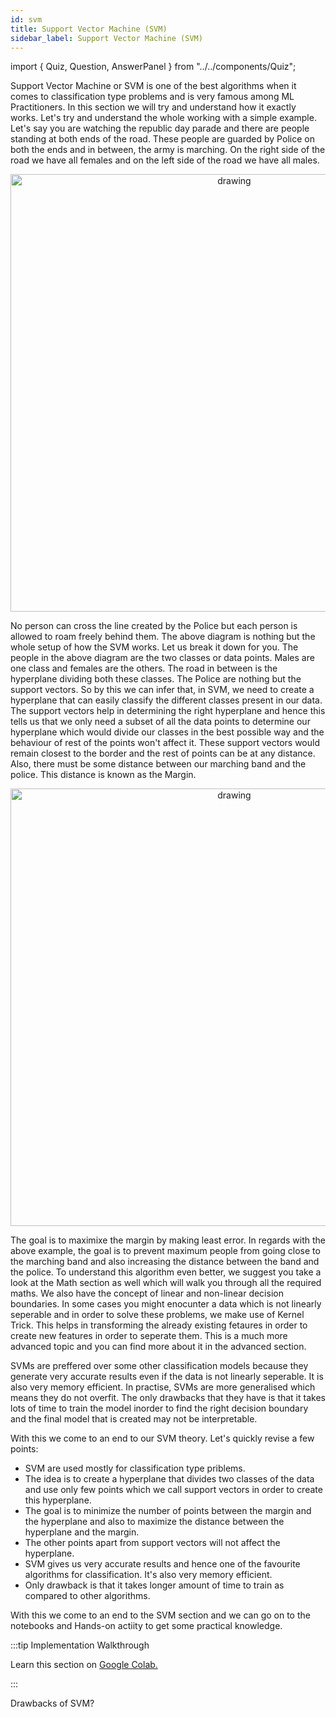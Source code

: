 ```yaml
---
id: svm
title: Support Vector Machine (SVM)
sidebar_label: Support Vector Machine (SVM)
---
```


import { Quiz, Question, AnswerPanel } from "../../components/Quiz";

Support Vector Machine or SVM is one of the best algorithms when it comes to classification type problems and is very famous among ML Practitioners. In this section we will try and understand how it exactly works. Let's try and understand the whole working with a simple example. Let's say you are watching the republic day parade and there are people standing at both ends of the road. These people are guarded by Police on both the ends and in between, the army is marching. On the right side of the road we have all females and on the left side of the road we have all males.

<p align="center">
<img src="https://raw.githubusercontent.com/OneStep-elecTRON/ContentSection/main/Courses/easy_track/SVM/SVM-1.png" alt="drawing" width="700"/>
</p>

No person  can cross the line created by the Police but each person is allowed to roam freely behind them. The above diagram is nothing but the whole setup of how the SVM works. Let us break it down for you. The people in the above diagram are the two classes or data points. Males are one class and females are the others. The road in between is the hyperplane dividing both these classes. The Police are nothing but the support vectors. So by this we can infer that, in SVM, we need to create a hyperplane that can easily classify the different classes present in our data. The support vectors help in determining the right hyperplane and hence this tells us that we only need a subset of all the data points to determine our hyperplane which would divide our classes in the best possible way and the behaviour of rest of the points won't affect it. These support vectors would remain closest to the border and the rest of points can be at any distance. Also, there must be some distance between our marching band and the police. This distance is known as the Margin.

<p align="center">
<img src="https://raw.githubusercontent.com/OneStep-elecTRON/ContentSection/main/Courses/easy_track/SVM/SVM-2.png" alt="drawing" width="700"/>
</p>

The goal is to maximixe the margin by making least error. In regards with the above example, the goal is to prevent maximum people from going close to the marching band and also increasing the distance between the band and the police. To understand this algorithm even better, we suggest you take a look at the Math section as well which will walk you through all the required maths. We also have the concept of linear and non-linear decision boundaries. In some cases you might enocunter a data which is not linearly seperable and in order to solve these problems, we make use of Kernel Trick. This helps in transforming the already existing fetaures in order to create new features in order to seperate them. This is a much more advanced topic and you can find more about it in the advanced section.

SVMs are preffered over some other classification models because they generate very accurate results even if the data is not linearly seperable. It is also very memory efficient. In practise, SVMs are more generalised which means they do not overfit. The only drawbacks that they have is that it takes lots of time to train the model inorder to find the right decision boundary and the final model that is created may not be interpretable.

With this we come to an end to our SVM theory. Let's quickly revise a few points:

- SVM are used mostly for classification type priblems.
- The idea is to create a hyperplane that divides two classes of the data and use only few points which we call support vectors in order to create this hyperplane.
- The goal is to minimize the number of points between the margin and the hyperplane and also to maximize the distance between the hyperplane and the margin.
- The other points apart from support vectors will not affect the hyperplane.
- SVM gives us very accurate results and hence one of the favourite algorithms for classification. It's also very memory efficient.
- Only drawback is that it takes longer amount of time to train as compared to other algorithms.

With this we come to an end to the SVM section and we can go on to the notebooks and Hands-on actiity to get some practical knowledge.

:::tip Implementation Walkthrough

Learn this section on <a href='https://colab.research.google.com/drive/1BQ5BaPS2BEWZ0vP7yYpueoz0IZQw5-XS?usp=sharing'>Google Colab.</a>

:::

 <Quiz>
  <Question>Drawbacks of SVM?</Question>
  <AnswerPanel
    answers={["More Training Time", "Logistic Regression", "Linear Regression", "SVM"]}
    correctIndex={0}
    track="basic"
  />
</Quiz>
